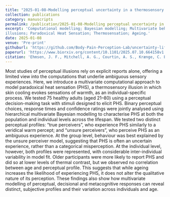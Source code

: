 ```yaml
---
title: "2025-01-08-Modelling perceptual uncertainty in a thermosensory illusion across the lifespan"
collection: publications
category: manuscripts
permalink: /publication/2025-01-08-Modelling perceptual uncertainty in a thermosensory illusion across the lifespan
excerpt: 'Computational modelling; Bayesian modelling; Multivariate behavioural analysis; Perceptual
illusions; Paradoxical Heat Sensation; Thermosensation; Ageing.'
date: 2025-01-08
venue: 'Pre-print'
githuburl: 'https://github.com/Body-Pain-Perception-Lab/uncertainty-lifespan-phs'
paperurl: 'https://www.biorxiv.org/content/10.1101/2025.07.10.664158v1'
citation: 'Ehmsen, J. F., Mitchell, A. G., Courtin, A. S., Krænge, C. E., Simonnet, C., & Fardo, F. (2025). Modelling perceptual uncertainty in a thermosensory illusion across the lifespan (p. 2025.07.10.664158). bioRxiv. https://doi.org/10.1101/2025.07.10.664158'
---
```


Most studies of perceptual illusions rely on explicit reports alone, offering a limited view into
the computations that underlie ambiguous sensory experiences. Here, we introduce a multivariate computational approach to model paradoxical heat sensation (PHS), a thermosensory
illusion in which skin cooling evokes sensations of warmth, as an individual-specific process.
We tested 75 healthy adults (aged 21–80) using a perceptual decision-making task with
stimuli designed to elicit PHS. Binary perceptual choices, response times and confidence ratings were jointly analysed using hierarchical multivariate Bayesian modelling to characterise
PHS at both the population and individual levels across the lifespan. We tested two distinct
perceptual profiles: “true perceivers”, who experience PHS similarly to a veridical warm percept; and “unsure perceivers”, who perceive PHS as an ambiguous experience. At the group
level, behaviour was best explained by the unsure perceiver model, suggesting that PHS is
often an uncertain experience, rather than a categorical misperception. At the individual
level, however, both profiles were represented, with considerable inter-individual variability
in model fit. Older participants were more likely to report PHS and did so at lower levels of
thermal contrast, but we observed no correlation between age and perceptual profile. This
suggests that while ageing increases the likelihood of experiencing PHS, it does not alter the
qualitative nature of its perception. These findings also show how multivariate modelling
of perceptual, decisional and metacognitive responses can reveal distinct, subjective profiles
and their variation across individuals and age.